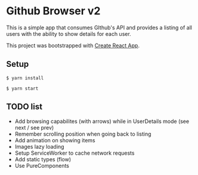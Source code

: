 # Github Browser v2
This is a simple app that consumes GIthub's API
and provides a listing of all users
with the ability to show details for each user.

This project was bootstrapped with [Create React App](https://github.com/facebookincubator/create-react-app).

## Setup

`$ yarn install`

`$ yarn start`

## TODO list

- Add browsing capabilites (with arrows) while in UserDetails mode (see next / see prev)
- Remember scrolling position when going back to listing
- Add animation on showing items
- Images lazy loading
- Setup ServiceWorker to cache network requests
- Add static types (flow)
- Use PureComponents
